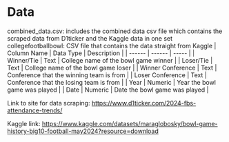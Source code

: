 # Data

combined_data.csv: includes the combined data csv file which contains the scraped data from D1ticker and the Kaggle data in one set
collegefootballbowl: CSV file that contains the data straight from Kaggle
| Column Name | Data Type | Description | 
| ------ | ------ | ----- |
| Winner/Tie | Text | College name of the bowl game winner |
| Loser/Tie | Text | College name of the bowl game loser |
| Winner Conference | Text | Conference that the winning team is from |
| Loser Conference | Text | Conference that the losing team is from |
| Year | Numeric | Year the bowl game was played |
| Date | Numeric | Date the bowl game was played |

Link to site for data scraping: <https://www.d1ticker.com/2024-fbs-attendance-trends/>

Kaggle link: <https://www.kaggle.com/datasets/maraglobosky/bowl-game-history-big10-football-may2024?resource=download>
